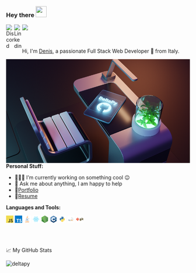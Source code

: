 ### Hey there <img width="30px" height="30px" src="https://media.giphy.com/media/hvRJCLFzcasrR4ia7z/giphy.gif">
<a href="https://discordapp.com/users/188348192046186496">
  <img align="left" alt="Discord" width="22px" src="https://raw.githubusercontent.com/peterthehan/peterthehan/master/assets/discord.svg" />
</a>
<a href="https://www.linkedin.com/in/dev-denis/">
  <img align="left" alt="Linkedin" width="22px" src="https://raw.githubusercontent.com/peterthehan/peterthehan/master/assets/linkedin.svg" />
</a>


![](https://visitor-badge.glitch.me/badge?page_id=deltapy.deltapy)

<br />

Hi, I'm [Denis](http://devdenis.com/), a passionate Full Stack Web Developer 🚀 from Italy.

<img align="right" width="550px" src="https://github.com/DeltaPy/DeltaPy/blob/main/Media/Sci-Fi-Desk-Github.png?raw=true"/>

  
**Personal Stuff:**

- 👨🏽‍💻 I’m currently working on something cool 😉
- 💬 Ask me about anything, I am happy to help
- 🎫[Portfolio](http://devdenis.com/)
- 📝[Resume](https://resume.io/r/rVEbCiaNs)

**Languages and Tools:**  

<code><img height="20" src="https://raw.githubusercontent.com/github/explore/80688e429a7d4ef2fca1e82350fe8e3517d3494d/topics/javascript/javascript.png"></code>
<code><img height="20" src="https://raw.githubusercontent.com/github/explore/80688e429a7d4ef2fca1e82350fe8e3517d3494d/topics/typescript/typescript.png"></code>
<code><img height="20" src="https://raw.githubusercontent.com/github/explore/80688e429a7d4ef2fca1e82350fe8e3517d3494d/topics/java/java.png"></code>
<code><img height="20" src="https://raw.githubusercontent.com/github/explore/80688e429a7d4ef2fca1e82350fe8e3517d3494d/topics/react/react.png"></code>
<code><img height="20" src="https://raw.githubusercontent.com/github/explore/80688e429a7d4ef2fca1e82350fe8e3517d3494d/topics/nodejs/nodejs.png"></code>
<code><img height="20" src="https://raw.githubusercontent.com/github/explore/80688e429a7d4ef2fca1e82350fe8e3517d3494d/topics/cpp/cpp.png"></code>
<code><img height="20" src="https://raw.githubusercontent.com/github/explore/80688e429a7d4ef2fca1e82350fe8e3517d3494d/topics/python/python.png"></code>
<code><img height="20" src="https://raw.githubusercontent.com/github/explore/80688e429a7d4ef2fca1e82350fe8e3517d3494d/topics/mysql/mysql.png"></code>
<code><img height="20" src="https://raw.githubusercontent.com/github/explore/80688e429a7d4ef2fca1e82350fe8e3517d3494d/topics/git/git.png"></code>

<br/>
<br/>


📈 My GitHub Stats

<p align="left"> <img src="https://github-readme-stats.vercel.app/api?username=deltapy&show_icons=true&theme=gotham" alt="deltapy" />
